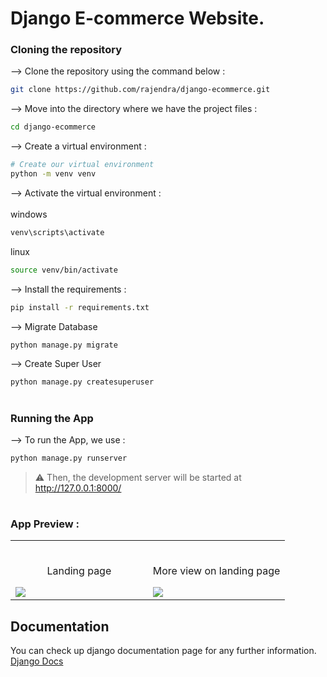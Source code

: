 # Django E-commerce Website.

### Cloning the repository

--> Clone the repository using the command below :
```bash
git clone https://github.com/rajendra/django-ecommerce.git

```

--> Move into the directory where we have the project files : 
```bash
cd django-ecommerce

```

--> Create a virtual environment :
```bash
# Create our virtual environment
python -m venv venv

```

--> Activate the virtual environment : <br><br>
windows
```bash
venv\scripts\activate

```
linux
```bash
source venv/bin/activate

```

--> Install the requirements :
```bash
pip install -r requirements.txt

```

--> Migrate Database
```bash
python manage.py migrate

```

--> Create Super User
```bash
python manage.py createsuperuser

```

#

### Running the App

--> To run the App, we use :
```bash
python manage.py runserver

```

> ⚠ Then, the development server will be started at http://127.0.0.1:8000/

#

### App Preview :

<table width="100%"> 
<tr>
<td width="50%">      
&nbsp; 
<br>
<p align="center">
  Landing page
</p>
<img src="https://user-images.githubusercontent.com/47305153/186664016-c0aece16-cfe3-475f-8ca6-c5cac62c9f88.PNG">
</td> 
<td width="50%">
<br>
<p align="center">
  More view on landing page
</p>
<img src="https://user-images.githubusercontent.com/47305153/186664028-a661886b-88b5-474d-bcd8-1162258ab6d1.PNG">  
</td>
</table>


## Documentation
You can check up django documentation page for any further information.
[Django Docs](https://docs.djangoproject.com/en/4.0/)
